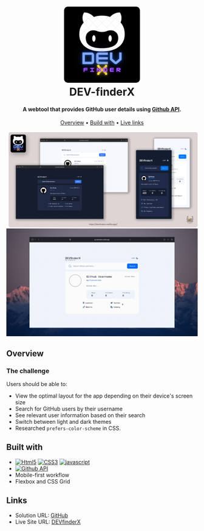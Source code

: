 
<h1 align="center">
  <br>
  <a href="http://www.amitmerchant.com/electron-markdownify"><img src="Assets/images/DEV.png" alt="Markdownify" width="200" style="border-radius:10px"></a>
  <br>
  DEV-finderX
  <br>
</h1>

<h4 align="center">A webtool that provides GitHub user details using <a href="https://api.github.com/" target="_blank">Github API</a>.</h4>

<p align="center">
  <a href="#overview">Overview</a> •
  <a href="#built-with">Build with</a> •
  <a href="#links">Live links</a>
</p>

![screenshot](Assets/images/preview.png)
![screenshot](Assets/images/preview.gif)

## Overview

### The challenge

Users should be able to:

- View the optimal layout for the app depending on their device's screen size
- Search for GitHub users by their username
- See relevant user information based on their search
- Switch between light and dark themes
- Researched `prefers-color-scheme` in CSS.

## Built with

- [![Html5][Html5]][Html5-url] [![CSS3][CSS3]][CSS3-url] [![javascript][javascript]][javascript-url]
- [![Github API][Github API]][Github API-url]
- Mobile-first workflow
- Flexbox and CSS Grid

## Links

- Solution URL: [GitHub](https://github.com/hafizmp/DevFinder)
- Live Site URL: [DEVfinderX](https://devfinderx.netlify.app/)

[Html5]: https://img.shields.io/badge/HTML5-CFD2CF?style=for-the-badge&logo=html5&logoColor=EB1D36
[Html5-url]: https://developer.mozilla.org/en-US/docs/Glossary/HTML5

[CSS3]: https://img.shields.io/badge/CSS3-293462?style=for-the-badge&logo=css3&logoColor=E7F6F2
[CSS3-url]: https://developer.mozilla.org/en-US/docs/Web/CSS

[javascript]: https://img.shields.io/badge/JAVASCRIPT-04293A?style=for-the-badge&logo=javascript&logoColor=FFF80A
[javascript-url]: https://developer.mozilla.org/en-US/docs/Web/javascript

[Github API]: https://img.shields.io/badge/GITHUB%20API-EEEEEE?style=for-the-badge&logo=github&logoColor=171717
[Github API-url]: https://api.github.com/
